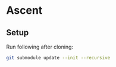 # Ascent

## Setup
Run following after cloning:
```bash
git submodule update --init --recursive
```
